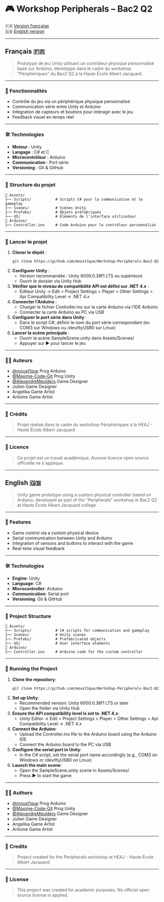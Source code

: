 # 🎮 Workshop Peripherals – Bac2 Q2

🇫🇷 [Version française](#français-)  
🇬🇧 [English version](#english-)

---

## Français 🇫🇷

> Prototype de jeu Unity utilisant un contrôleur physique personnalisé basé sur Arduino, développé dans le cadre du workshop "Périphériques" du Bac2 Q2 à la Haute École Albert Jacquard.

---

### 🧩 Fonctionnalités

- Contrôle du jeu via un périphérique physique personnalisé
- Communication série entre Unity et Arduino
- Intégration de capteurs et boutons pour interagir avec le jeu
- Feedback visuel en temps réel

---

### 🛠️ Technologies

- **Moteur** : Unity
- **Langage** : C# et C
- **Microcontrôleur** : Arduino
- **Communication** : Port série
- **Versioning** : Git & GitHub

---

### 📁 Structure du projet

```plaintext
📁 Assets/
├── Scripts/           # Scripts C# pour la communication et le gameplay
├── Scenes/            # Scènes Unity
├── Prefabs/           # Objets préfabriqués
├── UI/                # Éléments de l'interface utilisateur
📁 Arduino/
├── Controller.ino     # Code Arduino pour le contrôleur personnalisé
```

---

### 🚀 Lancer le projet

1. **Cloner le dépôt** :
   ```bash
   git clone https://github.com/moust1que/Workshop-Peripherals-Bac2-Q2.git
   ```
2. **Configurer Unity** :
   - Version recommandée : Unity 6000.0.38f1 LTS ou supérieure
   - Ouvrir le dossier via Unity Hub
3. **Vérifier que le niveau de compatibilité API est défini sur .NET 4.x** :
   - Éditeur Unity → Edit > Project Settings > Player > Other Settings > Api Compatibility Level → .NET 4.x
4. **Connecter l'Arduino** :
   - Charger le fichier Controller.ino sur la carte Arduino via l'IDE Arduino
   - Connecter la carte Arduino au PC via USB
5. **Configurer le port série dans Unity** :
   - Dans le script C#, définir le nom du port série correspondant (ex. COM3 sur Windows ou /dev/ttyUSB0 sur Linux)
6. **Lancer la scène principale** :
   - Ouvrir la scène SampleScene.unity dans Assets/Scenes/
   - Appuyer sur ▶️ pour lancer le jeu

---

### 👨‍💻 Auteurs

- [@moust1que](https://github.com/moust1que) Prog Arduino
- [@Maxime-Code-Git](https://github.com/Maxime-Code-Git) Prog Unity
- [@AlexandreMeulders](https://github.com/AlexandreMeulders) Game Designer
- Julien Game Designer
- Angelika Game Artist
- Antoine Game Artist

---

### 🏫 Crédits

> Projet réalisé dans le cadre du workshop Périphériques à la HEAJ - Haute École Albert Jacquard

---

### 📄 Licence

> Ce projet est un travail académique. Aucune licence open source officielle ne s'applique.

---

## English 🇬🇧

> Unity game prototype using a custom physical controller based on Arduino, developed as part of the "Peripherals" workshop in Bac2 Q2 at Haute École Albert Jacquard college.

---

### 🧩 Features

- Game control via a custom physical device
- Serial communication between Unity and Arduino
- Integration of sensors and buttons to interact with the game
- Real-time visual feedback

---

### 🛠️ Technologies

- **Engine**: Unity
- **Language**: C#
- **Microcontroller**: Arduino
- **Communication**: Serial port
- **Versioning**: Git & GitHub

---

### 📁 Project Structure

```plaintext
📁 Assets/
├── Scripts/           # C# scripts for communication and gameplay
├── Scenes/            # Unity scenes
├── Prefabs/           # Prefabricated objects
├── UI/                # User interface elements
📁 Arduino/
├── Controller.ino     # Arduino code for the custom controller
```

---

### 🚀 Running the Project

1. **Clone the repository**:
   ```bash
   git clone https://github.com/moust1que/Workshop-Peripherals-Bac2-Q2.git
   ```
2. **Set up Unity**:
   - Recommended version: Unity 6000.0.38f1 LTS or later
   - Open the folder via Unity Hub
3. **Ensure the API compatibility level is set to .NET 4.x**:
   - Unity Editor → Edit > Project Settings > Player > Other Settings > Api Compatibility Level → .NET 4.x
4. **Connect the Arduino**:
   - Upload the Controller.ino file to the Arduino board using the Arduino IDE
   - Connect the Arduino board to the PC via USB
5. **Configure the serial port in Unity**:
   - In the C# script, set the serial port name accordingly (e.g., COM3 on Windows or /dev/ttyUSB0 on Linux)
6. **Launch the main scene**:
   - Open the SampleScene.unity scene in Assets/Scenes/
   - Press ▶️ to start the game

---

### 👨‍💻 Authors

- [@moust1que](https://github.com/moust1que) Prog Arduino
- [@Maxime-Code-Git](https://github.com/Maxime-Code-Git) Prog Unity
- [@AlexandreMeulders](https://github.com/AlexandreMeulders) Game Designer
- Julien Game Designer
- Angelika Game Artist
- Antoine Game Artist

---

### 🏫 Credits

> Project created for the Peripherals workshop at HEAJ - Haute École Albert Jacquard

---

### 📄 License

> This project was created for academic purposes. No official open source license is applied.
